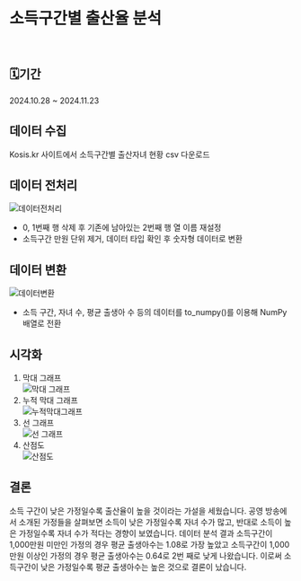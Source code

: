 # 소득구간별 출산율 분석
<br>

## 🗓️기간
2024.10.28 ~ 2024.11.23
<br>

## 데이터 수집
Kosis.kr 사이트에서 소득구간별 출산자녀 현황 csv 다운로드

## 데이터 전처리
![데이터전처리](https://github.com/user-attachments/assets/cede4d6d-f3c9-4348-be1e-3da75d261947)<br>  
- 0, 1번째 행 삭제 후 기존에 남아있는 2번째 행 열 이름 재설정<br>
- 소득구간 만원 단위 제거, 데이터 타입 확인 후 숫자형 데이터로 변환<br>

## 데이터 변환
![데이터변환](https://github.com/user-attachments/assets/2c97bf6e-2bac-4ce2-921a-c30b4929f23e)<br>
- 소득 구간, 자녀 수, 평균 출생아 수 등의 데이터를 to_numpy()를 이용해 NumPy 배열로 전환

## 시각화
1. 막대 그래프 <br>
![막대 그래프](https://github.com/user-attachments/assets/851f2d9a-18f7-409b-9390-9494fc41981e)<br>
2. 누적 막대 그래프 <br>
![누적막대그래프](https://github.com/user-attachments/assets/c7ea5c9a-b2bb-4a66-93fb-9dfaba8d3287)<br>
3. 선 그래프 <br>
![선 그래프](https://github.com/user-attachments/assets/986d7499-34d6-47c3-bf46-9f949501e29d)<br>
4. 산점도 <br>
![산점도](https://github.com/user-attachments/assets/bc60033f-b325-4c0d-a7a6-8789a52db66f)

## 결론
소득 구간이 낮은 가정일수록 출산율이 높을 것이라는 가설을 세웠습니다. 공영 방송에서 소개된 가정들을 살펴보면 소득이 낮은 가정일수록 자녀 수가 많고, 반대로 소득이 높은 가정일수록 자녀 수가 적다는 경향이 보였습니다. 데이터 분석 결과 소득구간이 1,000만원 미만인 가정의 경우 평균 출생아수는 1.08로 가장 높았고 소득구간이 1,000만원 이상인 가정의 경우 평균 출생아수는 0.64로 2번 째로 낮게 나왔습니다. 이로써 소득구간이 낮은 가정일수록 평균 출생아수는 높은 것으로 결론이 났습니다.


